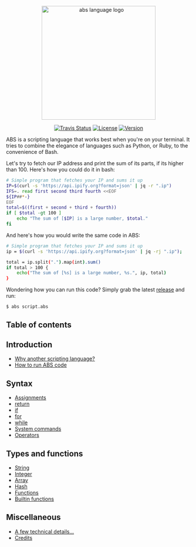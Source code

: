 <p align="center">
  <a href="https://www.abs-lang.org/">
    <img alt="abs language logo" src="https://github.com/abs-lang/abs/blob/master/bin/ABS.png?raw=true" width="310">
  </a>
</p>

<p align="center">
  <a href="https://travis-ci.com/abs-lang/abs"><img alt="Travis Status" src="https://travis-ci.com/abs-lang/abs.svg?branch=master"></a>
  <a href="https://github.com/abs-lang/abs"><img alt="License" src="https://img.shields.io/github/license/abs-lang/abs.svg"></a>
  <a href="https://github.com/abs-lang/abs"><img alt="Version" src="https://img.shields.io/github/release-pre/abs-lang/abs.svg"></a>
</p>

ABS is a scripting language that works best when you're on
your terminal. It tries to combine the elegance of languages
such as Python, or Ruby, to the convenience of Bash.

Let's try to fetch our IP address and print the sum of its
parts, if its higher than 100. Here's how you could do it
in bash:

``` bash
# Simple program that fetches your IP and sums it up
IP=$(curl -s 'https://api.ipify.org?format=json' | jq -r ".ip")
IFS=. read first second third fourth <<EOF
${IP##*-}
EOF
total=$((first + second + third + fourth))
if [ $total -gt 100 ]
    echo "The sum of [$IP] is a large number, $total."
fi
```

And here's how you would write the same code in ABS:

``` bash
# Simple program that fetches your IP and sums it up
ip = $(curl -s 'https://api.ipify.org?format=json' | jq -rj ".ip");

total = ip.split(".").map(int).sum()
if total > 100 {
    echo("The sum of [%s] is a large number, %s.", ip, total)
}
```

Wondering how you can run this code? Simply grab the latest
[release](https://github.com/abs-lang/abs/releases) and run:

```
$ abs script.abs
```

## Table of contents

## Introduction

* [Why another scripting language?](/introduction/why-another-scripting-language)
* [How to run ABS code](/introduction/how-to-run-abs-code)

## Syntax

* [Assignments](/syntax/assignments)
* [return](/syntax/return)
* [if](/syntax/if)
* [for](/syntax/for)
* [while](/syntax/while)
* [System commands](/syntax/system-commands)
* [Operators](/syntax/operators)

## Types and functions

* [String](/types/string)
* [Integer](/types/integer)
* [Array](/types/array)
* [Hash](/types/hash)
* [Functions](/types/function)
* [Builtin functions](/types/builtin-function)

## Miscellaneous

* [A few technical details...](/misc/technical-details)
* [Credits](/misc/credits)

